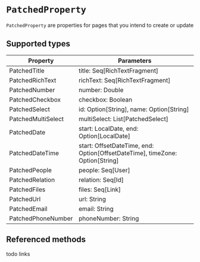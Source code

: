 
# `PatchedProperty`
`PatchedProperty` are properties for pages that you intend to create or update

## Supported types
| Property           | Parameters                                                                   |
|--------------------|------------------------------------------------------------------------------|
| PatchedTitle       | title: Seq[RichTextFragment]                                                 |
| PatchedRichText    | richText: Seq[RichTextFragment]                                              |
| PatchedNumber      | number: Double                                                               |
| PatchedCheckbox    | checkbox: Boolean                                                            |
| PatchedSelect      | id: Option[String], name: Option[String]                                     |
| PatchedMultiSelect | multiSelect: List[PatchedSelect]                                             |
| PatchedDate        | start: LocalDate, end: Option[LocalDate]                                     |
| PatchedDateTime    | start: OffsetDateTime, end: Option[OffsetDateTime], timeZone: Option[String] |
| PatchedPeople      | people: Seq[User]                                                            |
| PatchedRelation    | relation: Seq[Id]                                                            |
| PatchedFiles       | files: Seq[Link]                                                             |
| PatchedUrl         | url: String                                                                  |
| PatchedEmail       | email: String                                                                |
| PatchedPhoneNumber | phoneNumber: String                                                          |


## Referenced methods
todo links